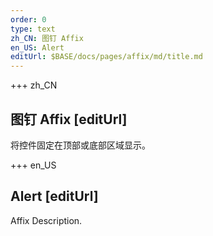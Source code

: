 ```yaml
---
order: 0
type: text
zh_CN: 图钉 Affix
en_US: Alert
editUrl: $BASE/docs/pages/affix/md/title.md
---
```


+++  zh_CN 
## 图钉 Affix [editUrl]  
将控件固定在顶部或底部区域显示。

+++  en_US 
## Alert [editUrl] 
Affix Description.